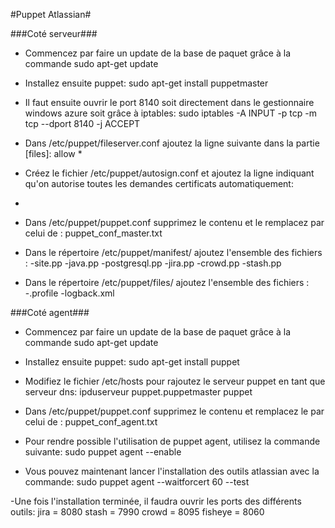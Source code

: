 #Puppet Atlassian#

###Coté serveur###

- Commencez par faire un update de la base de paquet grâce à la commande 
sudo apt-get update

- Installez ensuite puppet:
sudo apt-get install puppetmaster

- Il faut ensuite ouvrir le port 8140 soit directement dans le gestionnaire windows azure soit grâce à iptables:
sudo iptables -A INPUT -p tcp -m tcp --dport 8140 -j ACCEPT

- Dans /etc/puppet/fileserver.conf ajoutez la ligne suivante dans la partie [files]:
allow *

- Créez le fichier /etc/puppet/autosign.conf et ajoutez la ligne indiquant qu'on autorise toutes les demandes certificats automatiquement:
*

- Dans /etc/puppet/puppet.conf supprimez le contenu et le remplacez par celui de :
puppet_conf_master.txt

- Dans le répertoire /etc/puppet/manifest/ ajoutez l'ensemble des fichiers :
	-site.pp
	-java.pp
	-postgresql.pp
	-jira.pp
	-crowd.pp
	-stash.pp

- Dans le répertoire /etc/puppet/files/ ajoutez l'ensemble des fichiers :
	-.profile
	-logback.xml
	
	
###Coté agent###

- Commencez par faire un update de la base de paquet grâce à la commande 
sudo apt-get update

- Installez ensuite puppet:
sudo apt-get install puppet

- Modifiez le fichier /etc/hosts pour rajoutez le serveur puppet en tant que serveur dns:
ipduserveur	puppet.puppetmaster puppet

- Dans /etc/puppet/puppet.conf supprimez le contenu et remplacez le par celui de :
puppet_conf_agent.txt

- Pour rendre possible l'utilisation de puppet agent, utilisez la commande suivante:
sudo puppet agent --enable

- Vous pouvez maintenant lancer l'installation des outils atlassian avec la commande:
sudo puppet agent --waitforcert 60 --test

-Une fois l'installation terminée, il faudra ouvrir les ports des différents outils:
jira = 8080
stash = 7990
crowd = 8095
fisheye = 8060